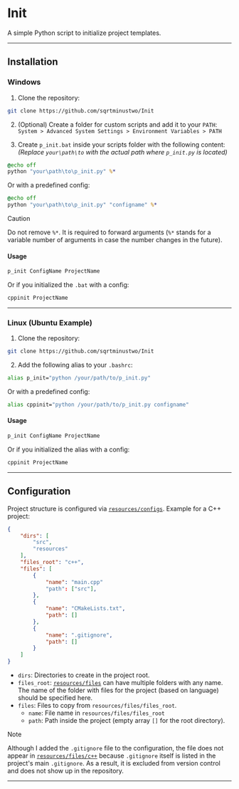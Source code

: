 # Init

A simple Python script to initialize project templates.

---

## Installation

### Windows

1. Clone the repository:
```bash
git clone https://github.com/sqrtminustwo/Init
```

2. (Optional) Create a folder for custom scripts and add it to your `PATH`:  
`System > Advanced System Settings > Environment Variables > PATH`

3. Create `p_init.bat` inside your scripts folder with the following content:  
*(Replace `your\path\to` with the actual path where `p_init.py` is located)*

```bat
@echo off
python "your\path\to\p_init.py" %*
```

Or with a predefined config:
```bat
@echo off
python "your\path\to\p_init.py" "configname" %*
```

> [!CAUTION]
> Do not remove `%*`. It is required to forward arguments (`%*` stands for a variable number of arguments in case the number changes in the future).

#### Usage
```bash
p_init ConfigName ProjectName
```

Or if you initialized the `.bat` with a config:
```bash
cppinit ProjectName
```

---

### Linux (Ubuntu Example)

1. Clone the repository:
```bash
git clone https://github.com/sqrtminustwo/Init
```

2. Add the following alias to your `.bashrc`:
```bash
alias p_init="python /your/path/to/p_init.py"
```

Or with a predefined config:
```bash
alias cppinit="python /your/path/to/p_init.py configname"
```

#### Usage
```bash
p_init ConfigName ProjectName
```

Or if you initialized the alias with a config:
```bash
cppinit ProjectName
```

---

## Configuration

Project structure is configured via [`resources/configs`](resources/configs). Example for a C++ project:

```json
{
    "dirs": [
        "src",
        "resources"
    ],
    "files_root": "c++",
    "files": [
        {
            "name": "main.cpp"
            "path": ["src"],
        },
        {
            "name": "CMakeLists.txt",
            "path": []
        },
        {
            "name": ".gitignore",
            "path": []
        }
    ]
}
```

- `dirs`: Directories to create in the project root.
- `files_root`: [`resources/files`](resources/files) can have multiple folders with any name. The name of the folder with files for the project (based on language) should be specified here.
- `files`: Files to copy from `resources/files/files_root`.  
  - `name`: File name in `resources/files/files_root`
  - `path`: Path inside the project (empty array `[]` for the root directory).

> [!NOTE]
> Although I added the `.gitignore` file to the configuration, the file does not appear in [`resources/files/c++`](resources/files/c++) because `.gitignore` itself is listed in the project's main `.gitignore`. As a result, it is excluded from version control and does not show up in the repository.

---
